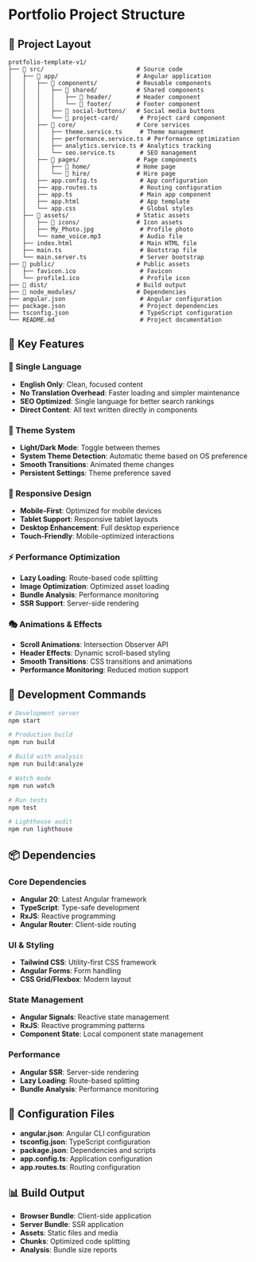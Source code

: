 # Portfolio Project Structure

## 📁 Project Layout

```
protfolio-template-v1/
├── 📁 src/                          # Source code
│   ├── 📁 app/                      # Angular application
│   │   ├── 📁 components/           # Reusable components
│   │   │   ├── 📁 shared/           # Shared components
│   │   │   │   ├── 📁 header/       # Header component
│   │   │   │   └── 📁 footer/       # Footer component
│   │   │   ├── 📁 social-buttons/   # Social media buttons
│   │   │   └── 📁 project-card/      # Project card component
│   │   ├── 📁 core/                 # Core services
│   │   │   ├── theme.service.ts     # Theme management
│   │   │   ├── performance.service.ts # Performance optimization
│   │   │   ├── analytics.service.ts # Analytics tracking
│   │   │   └── seo.service.ts       # SEO management
│   │   ├── 📁 pages/                # Page components
│   │   │   ├── 📁 home/             # Home page
│   │   │   └── 📁 hire/             # Hire page
│   │   ├── app.config.ts            # App configuration
│   │   ├── app.routes.ts            # Routing configuration
│   │   ├── app.ts                   # Main app component
│   │   ├── app.html                 # App template
│   │   └── app.css                  # Global styles
│   ├── 📁 assets/                   # Static assets
│   │   ├── 📁 icons/                # Icon assets
│   │   ├── My_Photo.jpg             # Profile photo
│   │   └── name_voice.mp3           # Audio file
│   ├── index.html                   # Main HTML file
│   ├── main.ts                      # Bootstrap file
│   └── main.server.ts               # Server bootstrap
├── 📁 public/                       # Public assets
│   ├── favicon.ico                  # Favicon
│   └── profile1.ico                 # Profile icon
├── 📁 dist/                         # Build output
├── 📁 node_modules/                 # Dependencies
├── angular.json                     # Angular configuration
├── package.json                     # Project dependencies
├── tsconfig.json                    # TypeScript configuration
└── README.md                        # Project documentation
```

## 🎯 Key Features

### 🎯 Single Language
- **English Only**: Clean, focused content
- **No Translation Overhead**: Faster loading and simpler maintenance
- **SEO Optimized**: Single language for better search rankings
- **Direct Content**: All text written directly in components

### 🎨 Theme System
- **Light/Dark Mode**: Toggle between themes
- **System Theme Detection**: Automatic theme based on OS preference
- **Smooth Transitions**: Animated theme changes
- **Persistent Settings**: Theme preference saved

### 📱 Responsive Design
- **Mobile-First**: Optimized for mobile devices
- **Tablet Support**: Responsive tablet layouts
- **Desktop Enhancement**: Full desktop experience
- **Touch-Friendly**: Mobile-optimized interactions

### ⚡ Performance Optimization
- **Lazy Loading**: Route-based code splitting
- **Image Optimization**: Optimized asset loading
- **Bundle Analysis**: Performance monitoring
- **SSR Support**: Server-side rendering

### 🎭 Animations & Effects
- **Scroll Animations**: Intersection Observer API
- **Header Effects**: Dynamic scroll-based styling
- **Smooth Transitions**: CSS transitions and animations
- **Performance Monitoring**: Reduced motion support

## 🚀 Development Commands

```bash
# Development server
npm start

# Production build
npm run build

# Build with analysis
npm run build:analyze

# Watch mode
npm run watch

# Run tests
npm test

# Lighthouse audit
npm run lighthouse
```

## 📦 Dependencies

### Core Dependencies
- **Angular 20**: Latest Angular framework
- **TypeScript**: Type-safe development
- **RxJS**: Reactive programming
- **Angular Router**: Client-side routing

### UI & Styling
- **Tailwind CSS**: Utility-first CSS framework
- **Angular Forms**: Form handling
- **CSS Grid/Flexbox**: Modern layout

### State Management
- **Angular Signals**: Reactive state management
- **RxJS**: Reactive programming patterns
- **Component State**: Local component state management

### Performance
- **Angular SSR**: Server-side rendering
- **Lazy Loading**: Route-based splitting
- **Bundle Analysis**: Performance monitoring

## 🔧 Configuration Files

- **angular.json**: Angular CLI configuration
- **tsconfig.json**: TypeScript configuration
- **package.json**: Dependencies and scripts
- **app.config.ts**: Application configuration
- **app.routes.ts**: Routing configuration

## 📊 Build Output

- **Browser Bundle**: Client-side application
- **Server Bundle**: SSR application
- **Assets**: Static files and media
- **Chunks**: Optimized code splitting
- **Analysis**: Bundle size reports
